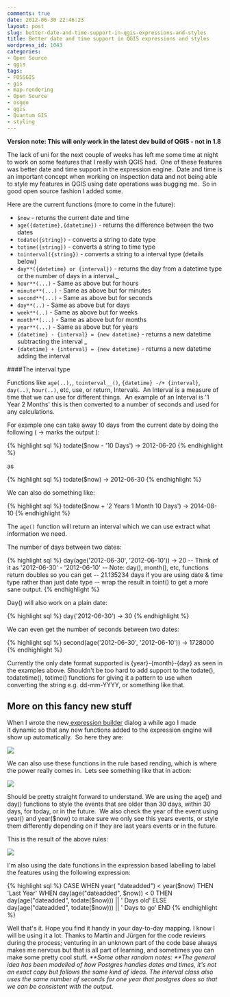 ```yaml
---
comments: true
date: 2012-06-30 22:46:23
layout: post
slug: better-date-and-time-support-in-qgis-expressions-and-styles
title: Better date and time support in QGIS expressions and styles
wordpress_id: 1043
categories:
- Open Source
- qgis
tags:
- FOSSGIS
- gis
- map-rendering
- Open Source
- osgeo
- qgis
- Quantum GIS
- styling
---
```


**Version note: This will only work in the latest dev build of QGIS - not in 1.8**

The lack of uni for the next couple of weeks has left me some time at night to work on some features that I really wish QGIS had.  One of these features was better date and time support in the expression engine.  Date and time is an important concept when working on inspection data and not being able to style my features in QGIS using date operations was bugging me.  So in good open source fashion I added some.

Here are the current functions (more to come in the future):
	
  * `$now` - returns the current date and time
  * `age({datetime},{datetime})` - returns the difference between the two dates
  * `todate({string})` - converts a string to date type
  * `totime({string})` - converts a string to time type
  * `tointerval({string})` - converts a string to a interval type (details below)
  * `day**({datetime} or {interval})` - returns the day from a datetime type or the number of days in a interval._
  * `hour**(...)` - Same as above but for hours
  * `minute**(...)` - Same as above but for minutes
  * `second**(...)` - Same as above but for seconds
  * `day**(..)` - Same as above but for days
  * `week**(..)` - Same as above but for weeks
  * `month**(...)` - Same as above but for months
  * `year**(...)` - Same as above but for years
  * `{datetime} - {interval} = {new datetime}` - returns a new datetime subtracting the interval _
  * `{datetime} + {interval} = {new datetime}` - returns a new datetime adding the interval


####The interval type


Functions like `age(..),`, `tointerval__()`, `{datetime} -/+ {interval}`, `day(..)`, `hour(..)`, etc, use, or return, Intervals.  An Interval is a measure of time that we can use for different things.  An example of an Interval is '1 Year 2 Months' this is then converted to a number of seconds and used for any calculations.

For example one can take away 10 days from the current date by doing the following ( -> marks the output ):

{% highlight sql %}
todate($now - '10 Days')
-> 2012-06-20
{% endhighlight %}

as

{% highlight sql %}
todate($now)
-> 2012-06-30
{% endhighlight %}

We can also do something like:

{% highlight sql %}
todate($now + '2 Years 1 Month 10 Days')
-> 2014-08-10
{% endhighlight %}

The `age()` function will return an interval which we can use extract what information we need.

The number of days between two dates:

{% highlight sql %}
day(age('2012-06-30', '2012-06-10'))
-> 20
-- Think of it as '2012-06-30' - '2012-06-10'
-- Note: day(), month(), etc, functions return doubles so you can get
-- 21.135234 days if you are using date & time type rather than just date type
-- wrap the result in toint() to get a more sane output.
{% endhighlight %}

Day() will also work on a plain date:

{% highlight sql %}
day('2012-06-30')
-> 30
{% endhighlight %}

We can even get the number of seconds between two dates:

{% highlight sql %}
second(age('2012-06-30', '2012-06-10'))
-> 1728000
{% endhighlight %}

Currently the only date format supported is {year}-{month}-{day} as seen in the examples above. Shouldn't be too hard to add support to the todate(), todatetime(), totime() functions for giving it a pattern to use when converting the string e.g. dd-mm-YYYY, or something like that.


## More on this fancy new stuff


When I wrote the new[ expression builder](/2011/10/27/expression-based-labeling/) dialog a while ago I made it dynamic so that any new functions added to the expression engine will show up automatically.  So here they are:

[![](http://woostuff.files.wordpress.com/2012/06/functions.png)](http://woostuff.files.wordpress.com/2012/06/functions.png)

We can also use these functions in the rule based rending, which is where the power really comes in.  Lets see something like that in action:

[![](http://woostuff.files.wordpress.com/2012/06/dates-style1.png)](http://woostuff.files.wordpress.com/2012/06/dates-style1.png)

Should be pretty straight forward to understand. We are using the age() and day() functions to style the events that are older than 30 days, within 30 days, for today, or in the future.  We also check the year of the event using year() and year($now) to make sure we only see this years events, or style them differently depending on if they are last years events or in the future.

This is the result of the above rules:

[![](http://woostuff.files.wordpress.com/2012/06/style-result.png)](http://woostuff.files.wordpress.com/2012/06/style-result.png)

I'm also using the date functions in the expression based labelling to label the features using the following expression:

{% highlight sql %}
CASE
WHEN year( "dateadded") < year($now) THEN
	'Last Year'
WHEN day(age("dateadded", $now)) < 0 THEN
	day(age("dateadded", todate($now))) || ' Days old'
ELSE
	day(age("dateadded", todate($now))) || ' Days to go'
END
{% endhighlight %}

Well that's it. Hope you find it handy in your day-to-day mapping. I know I will be using it a lot.
Thanks to Martin and Jürgen for the code reviews during the process; venturing in an unknown part of the code base always makes me nervous but that is all part of learning, and sometimes you can make some pretty cool stuff.
_**Some other random notes: **The general idea has been modelled of how Postgres handles dates and times, it's not an exact copy but follows the same kind of ideas. The interval class also uses the same number of seconds for one year that postgres does so that we can be consistent with the output._
